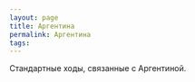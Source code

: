 ```yaml
---
layout: page
title: Аргентина
permalink: Аргентина
tags: 
---
```

Стандартные ходы, связанные с Аргентиной.